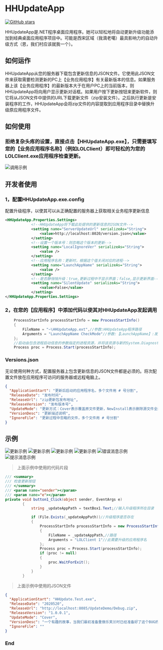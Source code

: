 # HHUpdateApp
[![GitHub stars](https://img.shields.io/badge/Star-%E2%98%85%E2%98%85%E2%98%85%E2%98%85%E2%98%86-green)](https://github.com/micahh28/HHUpdateApp/stargazers)

HHUpdateApp是.NET程序桌面应用程序。她可以轻松地将自动更新升级功能添加到经典桌面应用程序项目中。可能是西宋区域（我滴老噶）最具影响力的自动升级方式（恩，我们村应该就我一个）。


## 如何运作
HHUpdateApp从您的服务器下载包含更新信息的JSON文件。它使用此JSON文件来获取需要检测更新的PC上【业务应用程序】有关最新版本的信息。如果服务器上该【业务应用程序】的最新版本大于在用户PC上的当前版本，则HHUpdateApp将向用户显示更新对话框。如果用户按下更新按钮来更新软件，则它将从JSON文件中提供的URL下载更新文件（zip安装文件）。之后执行更新是安装程序的工作，HHUpdateApp会将zip文件的内容提取到应用程序目录中替换升级原应用程序文件。

## 如何使用
### 拒绝复杂头疼的设置，直接点击【HHUpdateApp.exe】，只需要填写您的【业务应用程序名称】（例如LOLClient）即可轻松的为您的LOLClient.exe应用程序检查更新。
![调用示例](https://github.com/micahh28/HHUpdateApp/blob/master/Images/demo1.png "调用示例")

## 开发者使用
### 1，配置HHUpdateApp.exe.config
配置升级程序，以使其可以从正确配置的服务器上获取相关业务程序更新信息
```xml
<HHUpdateApp.Properties.Settings>
            <!--HHUpdateApp将下载此处提供的更新信息的JSON文件-->
            <setting name="ServerUpdateUrl" serializeAs="String">
                <value>http://localhost:8020/version.json</value>
            </setting>
			<!--设置一个版本号：则忽略这个版本的更新-->
            <setting name="LocalIgnoreVer" serializeAs="String">
                <value />
            </setting>
			<!--应用程序名称：更新时，根据这个值关闭对应的进程-->
			<setting name="LaunchAppName" serializeAs="String">
                <value />
            </setting>
			<!--是否静悄悄升级：true,更新过程中不显示界面；false,显示更新界面-->
            <setting name="SilentUpdate" serializeAs="String">
                <value>False</value>
            </setting>
</HHUpdateApp.Properties.Settings>
```
### 2，在您的【应用程序】中添加代码以使其对HHUpdateApp发起调用
```csharp
    ProcessStartInfo processStartInfo = new ProcessStartInfo()
    {
        FileName = "~\HHUpdateApp.ext",//参数:HHUpdateApp程序路径
        Arguments = "LaunchAppName CheckMode"//参数:【LaunchAppName】:发起更新的名称（例如，LOLClient）；【CheckMode】：检查更新模式：0,自动更新；1，手动检查（区别就是，自动更新的状态下，如果有新版本更新，才会显示提示框）
    };
    //启动由包含进程启动信息的参数指定的进程资源，并将该资源与新的System.Diagnostics.Process 组件关联。
    Process proc = Process.Start(processStartInfo);
```

###  Versions.json
无论使用何种方式，配置服务器上包含更新信息的JSON文件都是必须的。将次配置文件放在应用程序可访问的服务器或远程电脑上。
```json
{
  "ApplicationStart": "更新后启动的应用程序名，多个文件用 # 号分割",
  "ReleaseDate": "发布时间",
  "ReleaseUrl": "zip更新包发布地址",
  "ReleaseVersion": "发布版本号",
  "UpdateMode": "更新方式：Cover表示覆盖原文件更新，NewInstall表示删除源文件全新安装",
  "VersionDesc": "更新描述说明",
  "IgnoreFile": "更新过程中忽略的文件，多个文件用 # 号分割"
}
```

## 示例
![更新示例](https://github.com/micahh28/HHUpdateApp/blob/master/Images/demo2.png "更新示例")
![更新示例](https://github.com/micahh28/HHUpdateApp/blob/master/Images/demo3.png "更新示例")
![更新示例](https://github.com/micahh28/HHUpdateApp/blob/master/Images/demo4.png "更新示例")
![更新示例](https://github.com/micahh28/HHUpdateApp/blob/master/Images/demo5.png "更新示例")
![错误消息示例](https://github.com/micahh28/HHUpdateApp/blob/master/Images/demo6.png "错误消息示例")
![提示消息示例](https://github.com/micahh28/HHUpdateApp/blob/master/Images/demo7.png "提示消息示例")

>上面示例中使用的代码片段

```csharp
/// <summary>
/// 检查更新按钮
/// </summary>
/// <param name="sender"></param>
/// <param name="e"></param>
private void button1_Click(object sender, EventArgs e)
        {
            string _updateAppPath = textBox1.Text;//输入升级程序所在目录

            if (File.Exists(_updateAppPath))//升级程序是否存在
            {
                ProcessStartInfo processStartInfo = new ProcessStartInfo()
                {
                    FileName = _updateAppPath,//路径
                    Arguments = "LOLClient 1"//此需要升级的应用程序名
                };
                Process proc = Process.Start(processStartInfo);
                if (proc != null)
                {
                    proc.WaitForExit();
                }
            }
        }
```
>上面示例中使用的JSON文件

```json
{
  "ApplicationStart": "HHUpdate.Test.exe",
  "ReleaseDate": "2020520",
  "ReleaseUrl": "http://localhost:8085/UpdateDemo/Debug.zip",
  "ReleaseVersion": "1.0.0.1",
  "UpdateMode": "Cover",
  "VersionDesc": "一个有趣的故事，当我们最初准备重做乐芙兰时已经准备好了这个BUG的修复，但最后并没有实装，因为这个技能被取代了。\r\n1，修复了一个BUG，【被动 - 镜花水月】所召唤的分身在普攻命中前阵亡，那么她所进行的普攻会造成伤害。\r\n2，新增：【恶意魔印】将为目标施加一个印记。\r\n3，乐芙兰重做后的大招理应让她能够选择复制哪个技能来做出更有趣的连招。",
  "IgnoreFile": ""
}
```
### End
